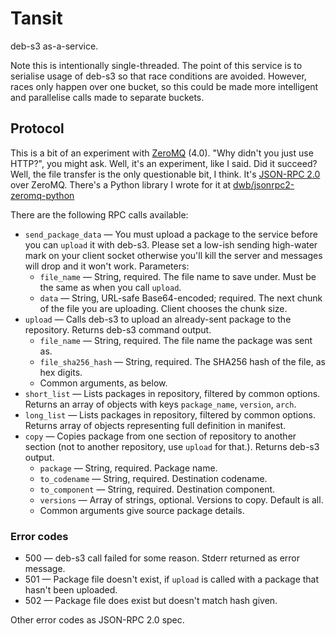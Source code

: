 # Tansit

deb-s3 as-a-service.

Note this is intentionally single-threaded. The point of this service is to
serialise usage of deb-s3 so that race conditions are avoided. However,
races only happen over one bucket, so this could be made more intelligent
and parallelise calls made to separate buckets.

## Protocol

This is a bit of an experiment with [ZeroMQ](http://zeromq.org) (4.0). "Why didn't you just use HTTP?", you might ask. Well, it's an experiment, like I said. Did it succeed? Well, the file transfer is the only questionable bit, I think. It's [JSON-RPC 2.0](http://www.jsonrpc.org/specification) over ZeroMQ. There's a Python library I wrote for it at [dwb/jsonrpc2-zeromq-python](https://github.com/dwb/jsonrpc2-zeromq-python)

There are the following RPC calls available:

* `send_package_data` — You must upload a package to the service before you can `upload` it with deb-s3. Please set a low-ish sending high-water mark on your client socket otherwise you'll kill the server and messages will drop and it won't work. Parameters:
  * `file_name` — String, required. The file name to save under. Must be the same as when you call `upload`.
  * `data` — String, URL-safe Base64-encoded; required. The next chunk of the file you are uploading. Client chooses the chunk size.
* `upload` — Calls deb-s3 to upload an already-sent package to the repository. Returns deb-s3 command output.
  * `file_name` — String, required. The file name the package was sent as.
  * `file_sha256_hash` — String, required. The SHA256 hash of the file, as hex digits.
  * Common arguments, as below.
* `short_list` — Lists packages in repository, filtered by common options. Returns an array of objects with keys `package_name`, `version`, `arch`.
* `long_list` — Lists packages in repository, filtered by common options. Returns array of objects representing full definition in manifest.
* `copy` — Copies package from one section of repository to another section (not to another repository, use `upload` for that.). Returns deb-s3 output.
  * `package` — String, required. Package name.
  * `to_codename` — String, required. Destination codename.
  * `to_component` — String, required. Destination component.
  * `versions` — Array of strings, optional. Versions to copy. Default is all.
  * Common arguments give source package details.

### Error codes

* 500 — deb-s3 call failed for some reason. Stderr returned as error message.
* 501 — Package file doesn't exist, if `upload` is called with a package that hasn't been uploaded.
* 502 — Package file does exist but doesn't match hash given.

Other error codes as JSON-RPC 2.0 spec.
